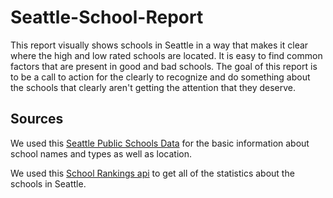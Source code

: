 # Seattle-School-Report

This report visually shows schools in Seattle in a way that makes it clear where the high and low rated schools are located. It is easy to find common factors that are present in good and bad schools. The goal of this report is to be a call to action for the clearly to recognize and do something about the schools that clearly aren't getting the attention that they deserve.

## Sources
We used this
[Seattle Public Schools Data](https://catalog.data.gov/dataset/public-schools-2d727)
for the basic information about school names and types as well as location.

We used this
[School Rankings api](https://developer.schooldigger.com/)
to get all of the statistics about the schools in Seattle.
